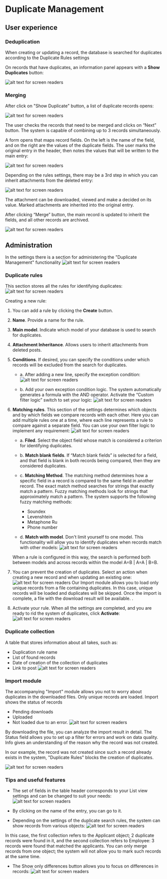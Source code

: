 # Duplicate Management

## User experience

### Deduplication

When creating or updating a record, the database is searched for duplicates according to the Duplicate Rules settings

On records that have duplicates, an information panel appears with a **Show Duplicates** button:

![alt text for screen readers](../images/image4.jpg)

### Merging
After click on "Show Duplicate" button, a list of duplicate records opens:

![alt text for screen readers](../images/image17.jpg)

The user checks the records that need to be merged and clicks on “Next” button.
The system is capable of combining up to 3 records simultaneously.

A form opens that maps record fields.
On the left is the name of the field, and on the right are the values of the duplicate fields.
The user marks the original entry in the header, then notes the values that will be written to the main entry:

![alt text for screen readers](../images/image13.jpg)

Depending on the rules settings, there may be a 3rd step in which you can inherit attachments from the deleted entry:

![alt text for screen readers](../images/image7.jpg)

The attachment can be downloaded, viewed and make a decided on its value.
Marked attachments are inherited into the original entry.

After clicking “Merge” button, the main record is updated to inherit the fields, and all other records are archived.


![alt text for screen readers](../images/image7.jpg)

## Administration
In the settings there is a section for administering the "Duplicate Management" functionality
![alt text for screen readers](../images/image12.jpg)

### Duplicate rules

This section stores all the rules for identifying duplicates:
![alt text for screen readers](../images/image3.jpg)

Creating a new rule:
1. You can add a rule by clicking the **Create** button.

2. **Name**. Provide a name for the rule.

3. **Main model**. Indicate which model of your database is used to search for duplicates.

4. **Attachment Inheritance**. Allows users to inherit attachments from deleted posts.

5. **Conditions**. If desired, you can specify the conditions under which records will be excluded from the search for duplicates.
   - a. After adding a new line, specify the exception condition:
   ![alt text for screen readers](../images/image10.jpg)

   - b. Add your own exception condition logic.
     The system automatically generates a formula with the AND operator. Activate the “Custom filter logic” switch to set your logic:
   ![alt text for screen readers](../images/image1.jpg)

6. **Matching rules**. This section of the settings determines which objects and by which fields we compare records with each other.
   Here you can add multiple rules one at a time, where each line represents a rule to compare against a separate field. You can use your own filter logic to implement any requirement:
   ![alt text for screen readers](../images/image15.jpg)

   - a. **Filed**. Select the object field whose match is considered a criterion for identifying duplicates.

   - b. **Match blank fields**. If “Match blank fields” is selected for a field, and that field is blank in both records being compared, then they are considered duplicates.

   - c. **Matching Method**. The matching method determines how a specific field in a record is compared to the same field in another record.
   The exact match method searches for strings that exactly match a pattern. Fuzzy matching methods look for strings that approximately match a pattern.
   The system supports the following fuzzy matching methods:
     - Soundex
     - Levenshtein
     - Metaphone Ru
     - Phone number

   - d. **Match with model**. Don't limit yourself to one model. This functionality will allow you to identify duplicates when records match with other models:
   ![alt text for screen readers](../images/image14.jpg)

    When a rule is configured in this way, the search is performed both between models and across records within the model A=B | A=A | B=B.


7. You can prevent the creation of duplicates. Select an action when creating a new record and when updating an existing one:
    ![alt text for screen readers](../images/image6.jpg)
    Our Import module allows you to load only unique records from a file containing duplicates. In this case, unique records will be loaded and duplicates will be skipped. Once the import is complete, a file with the download result will be available. .

8. Activate your rule.
   When all the settings are completed, and you are ready to rid the system of duplicates, click **Activate**:
   ![alt text for screen readers](../images/image11.jpg)

### Duplicate collection
A table that stores information about all takes, such as:
- Duplication rule name
- List of found records
- Date of creation of the collection of duplicates
- Link to post
![alt text for screen readers](../images/image16.jpg)

### Import module

The accompanying "Import" module allows you not to worry about duplicates in the downloaded files. Only unique records are loaded. Import shows the status of records
- Pending downloads
- Uploaded
- Not loaded due to an error.
![alt text for screen readers](../images/image5.png)

By downloading the file, you can analyze the import result in detail. The Status field allows you to set up a filter for errors and work on data quality. Info gives an understanding of the reason why the record was not created.

In our example, the record was not created since such a record already exists in the system, "Duplicate Rules" blocks the creation of duplicates.

![alt text for screen readers](../images/image2.png)

### Tips and useful features

- The set of fields in the table header corresponds to your List view settings and can be changed to suit your needs:
![alt text for screen readers](../images/image9.jpg)


- By clicking on the name of the entry, you can go to it.
- Depending on the settings of the duplicate search rules, the system can show records from various objects:
![alt text for screen readers](../images/image18.jpg)

In this case, the first collection refers to the Applicant object; 2 duplicate records were found in it, and the second collection refers to Employee: 3 records were found that matched the applicants. You can only merge records from one object; the system will not allow you to mark such records at the same time.

- The Show only differences button allows you to focus on differences in records:
![alt text for screen readers](../images/image8.jpg)
